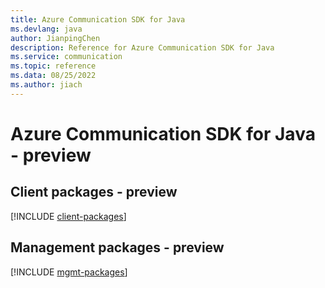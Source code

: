 ```yaml
---
title: Azure Communication SDK for Java
ms.devlang: java
author: JianpingChen
description: Reference for Azure Communication SDK for Java
ms.service: communication
ms.topic: reference
ms.data: 08/25/2022
ms.author: jiach
---
```

# Azure Communication SDK for Java - preview

## Client packages - preview
[!INCLUDE [client-packages](communication-client-index.md)]
## Management packages - preview
[!INCLUDE [mgmt-packages](communication-mgmt-index.md)]